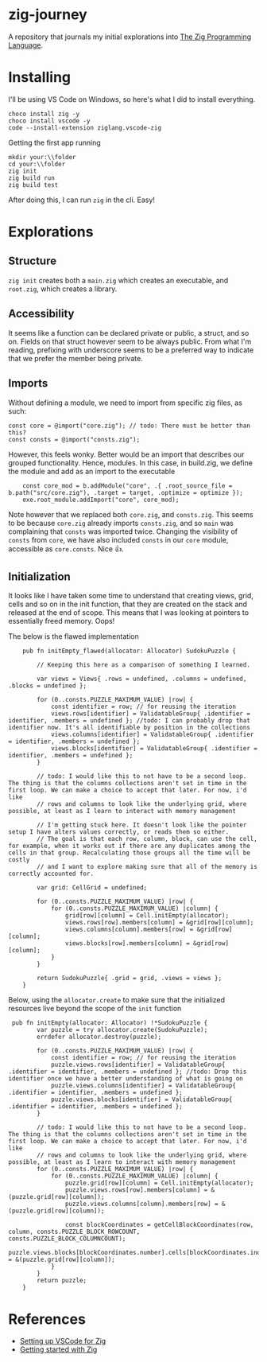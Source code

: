 # zig-journey

A repository that journals my initial explorations into [The Zig Programming Language](https://ziglang.org). 

# Installing
I'll be using VS Code on Windows, so here's what I did to install everything.

```
choco install zig -y
choco install vscode -y
code --install-extension ziglang.vscode-zig
```

Getting the first app running
```
mkdir your:\\folder
cd your:\\folder
zig init
zig build run
zig build test
```

After doing this, I can run `zig` in the cli. Easy!

# Explorations
## Structure
`zig init` creates both a `main.zig` which creates an executable, and `root.zig`, which creates a library.

## Accessibility
It seems like a function can be declared private or public, a struct, and so on. Fields on that struct however seem to be always public. From what I'm reading, prefixing with underscore seems to be a preferred way to indicate that we prefer the member being private.

## Imports


Without defining a module, we need to import from specific zig files, as such:
```
const core = @import("core.zig"); // todo: There must be better than this?
const consts = @import("consts.zig");
```

However, this feels wonky. Better would be an import that describes our grouped functionality. Hence, modules. In this case, in build.zig, we define the module and add as an import to the executable
```
    const core_mod = b.addModule("core", .{ .root_source_file = b.path("src/core.zig"), .target = target, .optimize = optimize });
    exe.root_module.addImport("core", core_mod);
```

Note however that we replaced both `core.zig`, and `consts.zig`. This seems to be because `core.zig` already imports `consts.zig`, and so `main` was complaining that `consts` was imported twice. Changing the visibility of `consts` from `core`, we have also included `consts` in our `core` module, accessible as `core.consts`. Nice 👍.


## Initialization

It looks like I have taken some time to understand that creating views, grid, cells and so on in the init function, that they are created on the stack and released at the end of scope. This means that I was looking at pointers to essentially freed memory. Oops!

The below is the flawed implementation

```
    pub fn initEmpty_flawed(allocator: Allocator) SudokuPuzzle {

        // Keeping this here as a comparison of something I learned.

        var views = Views{ .rows = undefined, .columns = undefined, .blocks = undefined };

        for (0..consts.PUZZLE_MAXIMUM_VALUE) |row| {
            const identifier = row; // for reusing the iteration
            views.rows[identifier] = ValidatableGroup{ .identifier = identifier, .members = undefined }; //todo: I can probably drop that identifier now. It's all identifiable by position in the collections
            views.columns[identifier] = ValidatableGroup{ .identifier = identifier, .members = undefined };
            views.blocks[identifier] = ValidatableGroup{ .identifier = identifier, .members = undefined };
        }

        // todo: I would like this to not have to be a second loop. The thing is that the columns collections aren't set in time in the first loop. We can make a choice to accept that later. For now, i'd like
        // rows and columns to look like the underlying grid, where possible, at least as I learn to interact with memory management

        // I'm getting stuck here. It doesn't look like the pointer setup I have alters values correctly, or reads them so either.
        // The goal is that each row, column, block, can use the cell, for example, when it works out if there are any duplicates among the cells in that group. Recalculating those groups all the time will be costly
        // and I want to explore making sure that all of the memory is correctly accounted for.

        var grid: CellGrid = undefined;

        for (0..consts.PUZZLE_MAXIMUM_VALUE) |row| {
            for (0..consts.PUZZLE_MAXIMUM_VALUE) |column| {
                grid[row][column] = Cell.initEmpty(allocator);
                views.rows[row].members[column] = &grid[row][column];
                views.columns[column].members[row] = &grid[row][column];
                views.blocks[row].members[column] = &grid[row][column];
            }
        }

        return SudokuPuzzle{ .grid = grid, .views = views };
    }
```

Below, using the `allocator.create` to make sure that the initialized resources live beyond the scope of the `init` function
```
 pub fn initEmpty(allocator: Allocator) !*SudokuPuzzle {
        var puzzle = try allocator.create(SudokuPuzzle);
        errdefer allocator.destroy(puzzle);

        for (0..consts.PUZZLE_MAXIMUM_VALUE) |row| {
            const identifier = row; // for reusing the iteration
            puzzle.views.rows[identifier] = ValidatableGroup{ .identifier = identifier, .members = undefined }; //todo: Drop this identifier once we have a better understanding of what is going on
            puzzle.views.columns[identifier] = ValidatableGroup{ .identifier = identifier, .members = undefined };
            puzzle.views.blocks[identifier] = ValidatableGroup{ .identifier = identifier, .members = undefined };
        }

        // todo: I would like this to not have to be a second loop. The thing is that the columns collections aren't set in time in the first loop. We can make a choice to accept that later. For now, i'd like
        // rows and columns to look like the underlying grid, where possible, at least as I learn to interact with memory management
        for (0..consts.PUZZLE_MAXIMUM_VALUE) |row| {
            for (0..consts.PUZZLE_MAXIMUM_VALUE) |column| {
                puzzle.grid[row][column] = Cell.initEmpty(allocator);
                puzzle.views.rows[row].members[column] = &(puzzle.grid[row][column]);
                puzzle.views.columns[column].members[row] = &(puzzle.grid[row][column]);

                const blockCoordinates = getCellBlockCoordinates(row, column, consts.PUZZLE_BLOCK_ROWCOUNT, consts.PUZZLE_BLOCK_COLUMNCOUNT);
                puzzle.views.blocks[blockCoordinates.number].cells[blockCoordinates.index] = &(puzzle.grid[row][column]);
            }
        }
        return puzzle;
    }
```

# References
- [Setting up VSCode for Zig](vhttps://zig.news/jarredsumner/setting-up-visual-studio-code-for-writing-zig-kcj)
- [Getting started with Zig](https://ziglang.org/learn/getting-started/)